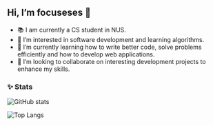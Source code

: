 ## Hi, I’m focuseses 👋 
- 📚 I am currently a CS student in NUS. 
- 👀 I’m interested in software development and learning algorithms.
- 🌱 I’m currently learning how to write better code, solve problems efficiently and how to develop web applications. 
- 💞️ I’m looking to collaborate on interesting development projects to enhance my skills. 

### ✨ Stats
![GitHub stats](https://github-readme-stats.vercel.app/api?username=focuseses&show_icons=true&theme=tokyonight)

![Top Langs](https://github-readme-stats.vercel.app/api/top-langs/?username=focuseses&theme=tokyonight)

<!---
focuseses/focuseses is a ✨ special ✨ repository because its `README.md` (this file) appears on your GitHub profile.
You can click the Preview link to take a look at your changes.
--->
